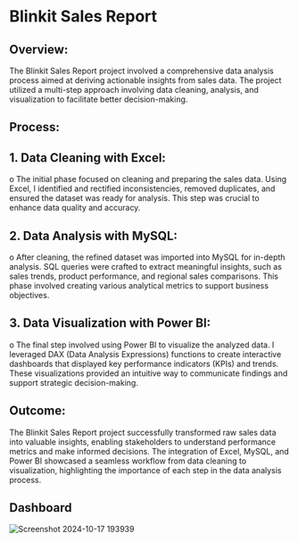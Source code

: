 # Blinkit Sales Report
## Overview: 
The Blinkit Sales Report project involved a comprehensive data analysis process aimed at deriving actionable insights from sales data. The project utilized a multi-step approach involving data cleaning, analysis, and visualization to facilitate better decision-making.
## Process:
## 1.	 Data Cleaning with Excel:
o	The initial phase focused on cleaning and preparing the sales data. Using Excel, I identified and rectified inconsistencies, removed duplicates, and ensured the dataset was ready for analysis. This step was crucial to enhance data quality and accuracy.
## 2.	 Data Analysis with MySQL:
o	After cleaning, the refined dataset was imported into MySQL for in-depth analysis. SQL queries were crafted to extract meaningful insights, such as sales trends, product performance, and regional sales comparisons. This phase involved creating various analytical metrics to support business objectives.
## 3.	 Data Visualization with Power BI:
o	The final step involved using Power BI to visualize the analyzed data. I leveraged DAX (Data Analysis Expressions) functions to create interactive dashboards that displayed key performance indicators (KPIs) and trends. These visualizations provided an intuitive way to communicate findings and support strategic decision-making.
## Outcome: 
The Blinkit Sales Report project successfully transformed raw sales data into valuable insights, enabling stakeholders to understand performance metrics and make informed decisions. The integration of Excel, MySQL, and Power BI showcased a seamless workflow from data cleaning to visualization, highlighting the importance of each step in the data analysis process.
## Dashboard
![Screenshot 2024-10-17 193939](https://github.com/user-attachments/assets/373e66e2-a297-4431-97a3-0133a46962d7)
